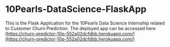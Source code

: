 # 10Pearls-DataScience-FlaskApp
This is the Flask Application for the 10Pearls Data Science Internship related to Customer Churn Prediction. The deployed app can be accessed here [https://churn-predictor-10p-552a02dcfdbb.herokuapp.com/](https://churn-predictor-10p-552a02dcfdbb.herokuapp.com/)
